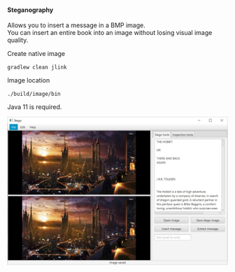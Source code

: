 #### Steganography
Allows you to insert a message in a BMP image.  
You can insert an entire book into an image without losing  visual image quality.

Create native image
```
gradlew clean jlink
```
Image location
```
./build/image/bin
```

Java 11 is required.

![Screenshot](screenshot.jpg)
